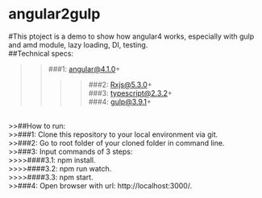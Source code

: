 # angular2gulp
#This ptoject is a demo to show how angular4 works, especially with gulp and amd module, lazy loading, DI, testing.<br />
##Technical specs:<br />
>>###1: angular@4.1.0+<br />
>>>>###2: Rxjs@5.3.0+<br />
>>>>###3: typescript@2.3.2+<br />
>>>>###4: gulp@3.9.1+<br />
<br />
>>##How to run:<br />
>>###1: Clone this repository to your local environment via git.<br />
>>###2: Go to root folder of your cloned folder in command line.<br />
>>###3: Input commands of 3 steps:<br />
>>>>####3.1: npm install.<br />
>>>>####3.2: npm run watch.<br />
>>>>####3.3: npm start.<br />
>>###4: Open browser with url: http://localhost:3000/.<br />